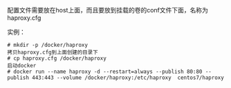 配置文件需要放在host上面，而且要放到挂载的卷的conf文件下面，名称为haproxy.cfg

实例：
   
    # mkdir -p /docker/haproxy
    拷贝haproxy.cfg到上面创建的目录下
    # cp haproxy.cfg /docker/haproxy
    启动docker
    # docker run --name haproxy -d --restart=always --publish 80:80 --publish 443:443 --volume /docker/haproxy:/etc/haproxy  centos7/haproxy
